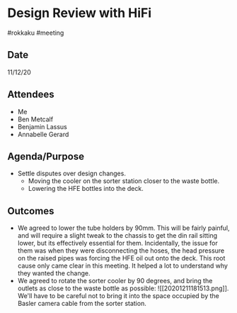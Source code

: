 # Design Review with HiFi
#rokkaku #meeting

## Date
11/12/20

## Attendees
- Me
- Ben Metcalf
- Benjamin Lassus
- Annabelle Gerard

## Agenda/Purpose
- Settle disputes over design changes.
	- Moving the cooler on the sorter station closer to the waste bottle.
	- Lowering the HFE bottles into the deck.

## Outcomes
- We agreed to lower the tube holders by 90mm. This will be fairly painful, and will require a slight tweak to the chassis to get the din rail sitting lower, but its effectively essential for them.
  Incidentally, the issue for them was when they were disconnecting the hoses, the head pressure on the raised pipes was forcing the HFE oil out onto the deck. This root cause only came clear in this meeting. It helped a lot to understand why they wanted the change.
- We agreed to rotate the sorter cooler by 90 degrees, and bring the outlets as close to the waste bottle as possible: 
  ![[20201211181513.png]].
  We'll have to be careful not to bring it into the space occupied by the Basler camera cable from the sorter station.